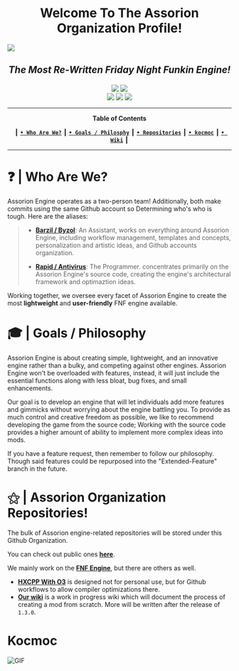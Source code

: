 <div align="center">

# Welcome To The Assorion Organization Profile!

</div>
<img src="https://github.com/Legendary-Candice-Joe/FNF-Assorion-Engine/blob/main/art/assorione.png">
<div align="center"><h2>

 *The Most Re-Written Friday Night Funkin Engine!* </h2></div>

<div align="center">
 <a href="https://github.com/Legendary-Candice-Joe/Assorion/graphs/commit-activity"><img src="https://img.shields.io/github/commit-activity/m/Legendary-Candice-Joe/FNF-Assorion-Engine?style=for-the-badge&color=06b59c"/></a>
 <a href="#"><img src="https://img.shields.io/github/license/Assorion/FNF-Assorion-Engine?style=for-the-badge&color=06b59c"/></a>
</div>
<div align="center">
 <a href="#"><img src="https://img.shields.io/badge/Supported_Platforms-Windows,_Linux,_HTML5-blue?style=for-the-badge&color=e1b100"/></a>
 <a href="#"><img src="https://img.shields.io/github/stars/Assorion/FNF-Assorion-Engine?style=for-the-badge&color=e1b100"/></a>
 <a href="https://assorion.github.io/wiki/"><img src="https://img.shields.io/website?url=https%3A%2F%2Fassorion.github.io%2Fwiki%2F&style=for-the-badge&color=e1b100"/></a>
</div>

-------------------------------------------------------------
<div align="center">
 
**Table of Contents**
</div>
<div align="center">
 
┃ [**`• Who Are We?`**](#--who-are-we) ┃ [**`• Goals / Philosphy`**](#--goals--philosophy) ┃ [**`• Repositories`**](#--assorion-organization-repositories) ┃ [**`• kocmoc`**](#kocmoc) ┃ <a href="https://assorion.github.io/wiki/">**`• Wiki`**</a> ┃ 
</div>

-------------------------------------------------------------

# ❓ | Who Are We?

Assorion Engine operates as a two-person team! Additionally, both make commits using the same Github account so Determining who's who is tough.
Here are the aliases:

>- <a href="https://www.youtube.com/@Byzol">**Barzil / Byzol**</a>: An Assistant, works on everything around Assorion Engine, including workflow management, templates and concepts, personalization and artistic ideas, and Github accounts organization.
>  
>- <a href="https://www.youtube.com/@rapidoffriends777">**Rapid / Antivirus**</a>: The Programmer. concentrates primarily on the Assorion Engine's source code, creating the engine's architectural framework and optimaztion ideas.

Working together, we oversee every facet of Assorion Engine to create the most **lightweight** and **user-friendly** FNF engine available.

# 🎓 | Goals / Philosophy

Assorion Engine is about creating simple, lightweight, and an innovative engine rather than a bulky, and competing against other engines. Assorion Engine won't be overloaded with features, instead, it will just include the essential functions along with less bloat, bug fixes, and small enhancements. 

Our goal is to develop an engine that will let individuals add more features and gimmicks without worrying about the engine battling you. To provide as much control and creative freedom as possible, we like to recommend developing the game from the source code; Working with the source code provides a higher amount of ability to implement more complex ideas into mods.

If you have a feature request, then remember to follow our philosophy. Though said features could be repurposed into the "Extended-Feature" branch in the future.

# ⚝ | Assorion Organization Repositories! 

The bulk of Assorion engine-related repositories will be stored under this Github Organization.

You can check out public ones <a href="https://github.com/orgs/Assorion/repositories">**here**</a>.

We mainly work on the <a href="https://github.com/assorion/fnf-assorion-engine">**FNF Engine**</a>, but there are others as well.
- <a href="https://github.com/Assorion/HXCPP_O3">**HXCPP With O3**</a> is designed not for personal use, but for Github workflows to allow compiler optimizations there.
- <a href="https://github.com/Assorion/wiki">**Our wiki**</a> is a work in progress wiki which will document the process of creating a mod from scratch. More will be written after the release of `1.3.0`.

# Kocmoc

![GIF](https://github.com/Assorion/.github/blob/main/profile/kocmoc.gif)
